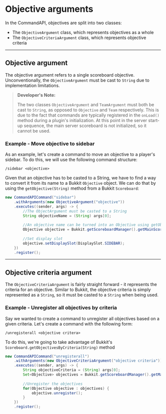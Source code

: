 # Objective arguments

In the CommandAPI, objectives are split into two classes: 

- The `ObjectiveArgument` class, which represents objectives as a whole
- The `ObjectiveCriteriaArgument` class, which represents objective criteria

-----

## Objective argument

The objective argument refers to a single scoreboard objective. Unconventionally, the `ObjectiveArgument` must be cast to `String` due to implementation limitations.

> **Developer's Note:**
>
> The two classes `ObjectiveArgument` and `TeamArgument` must both be cast to `String`, as opposed to `Objective` and `Team` respectively. This is due to the fact that commands are typically registered in the `onLoad()` method during a plugin's initialization. At this point in the server start-up sequence, the main server scoreboard is not initialized, so it cannot be used.

<div class="example">

### Example - Move objective to sidebar

As an example, let's create a command to move an objective to a player's sidebar. To do this, we will use the following command structure:

```
/sidebar <objective>
```

Given that an objective has to be casted to a String, we have to find a way to convert it from its name to a Bukkit `Objective` object. We can do that by using the `getObjective(String)` method from a Bukkit `Scoreboard`:

```java
new CommandAPICommand("sidebar")
    .withArguments(new ObjectiveArgument("objective"))
    .executes((sender, args) -> {
        //The ObjectArgument must be casted to a String
        String objectiveName = (String) args[0];
        
        //An objective name can be turned into an Objective using getObjective(String)
        Objective objective = Bukkit.getScoreboardManager().getMainScoreboard().getObjective(objectiveName);
        
        //Set display slot
        objective.setDisplaySlot(DisplaySlot.SIDEBAR);
    })
    .register();
```

</div>

-----

## Objective criteria argument

The `ObjectiveCriteriaArgument` is fairly straight forward - it represents the criteria for an objective. Similar to Bukkit, the objective criteria is simply represented as a `String`, so it must be casted to a `String` when being used.

<div class="example">

### Example - Unregister all objectives by criteria

Say we wanted to create a command to unregister all objectives based on a given criteria. Let's create a command with the following form:

```
/unregisterall <objective critera>
```

To do this, we're going to take advantage of Bukkit's `Scoreboard.getObjectivesByCriteria(String)` method

```java
new CommandAPICommand("unregisterall")
    .withArguments(new ObjectiveCriteriaArgument("objective criteria"))
    .executes((sender, args) -> {
        String objectiveCriteria = (String) args[0];
        Set<Objective> objectives = Bukkit.getScoreboardManager().getMainScoreboard().getObjectivesByCriteria(objectiveCriteria);
        
        //Unregister the objectives
        for(Objective objective : objectives) {
            objective.unregister();
        }
    })
    .register();
```

</div>